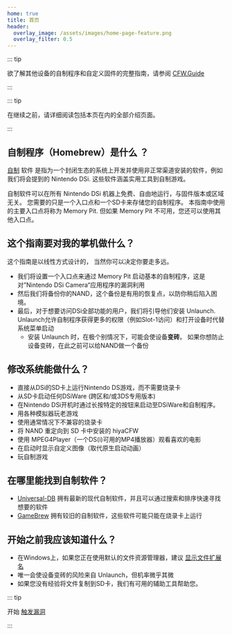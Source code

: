 ```yaml
---
home: true
title: 首页
header:
  overlay_image: /assets/images/home-page-feature.png
  overlay_filter: 0.5
---
```


::: tip

欲了解其他设备的自制程序和自定义固件的完整指南，请参阅 [CFW.Guide](https://cfw.guide/)

:::

::: tip

在继续之前，请详细阅读包括本页在内的全部介绍页面。

:::

## 自制程序（Homebrew）是什么 ？

[自制](https://en.wikipedia.org/wiki/Homebrew_(video_games)) 软件 是指为一个封闭生态的系统上开发并使用非正常渠道安装的软件，例如我们将会提到的 Nintendo DSi. 这些软件涵盖实用工具到自制游戏。

自制软件可以在所有 Nintendo DSi 机器上免费、自由地运行，与固件版本或区域无关。 您需要的只是一个入口点和一个SD卡来存储您的自制程序。 本指南中使用的主要入口点将称为 Memory Pit. 但如果 Memory Pit 不可用，您还可以使用其他入口点。

## 这个指南要对我的掌机做什么？

这个指南是以线性方式设计的， 当然你可以决定你要走多远。

- 我们将设置一个入口点来通过 Memory Pit 启动基本的自制程序，这是对”Nintendo DSi Camera“应用程序的漏洞利用
- 然后我们将备份你的NAND，这个备份是有用的恢复点，以防你稍后陷入困境。
- 最后，对于想要访问DSi全部功能的用户，我们将引导他们安装 Unlaunch. Unlaunch允许自制程序获得更多的权限（例如Slot-1访问）和打开设备时代替系统菜单启动
   - 安装 Unlaunch 时，在极个别情况下，可能会使设备**变砖**。 如果你想防止设备变砖，在此之前可以给NAND做一个备份

## 修改系统能做什么？

- 直接从DSi的SD卡上运行Nintendo DS游戏，而不需要烧录卡
- 从SD卡启动任何DSiWare (跨区和/或3DS专用版本)
- 在Nintendo DSi开机时通过长按特定的按钮来启动至DSiWare和自制程序。
- 用各种模拟器玩老游戏
- 使用通常情况下不兼容的烧录卡
- 将 NAND 重定向到 SD 卡中安装的 hiyaCFW
- 使用 MPEG4Player（一个DS(i)可用的MP4播放器）观看喜欢的电影
- 在启动时显示自定义图像（取代原生启动动画）
- 玩自制游戏

## 在哪里能找到自制软件？

- [Universal-DB](https://db.universal-team.net/ds) 拥有最新的现代自制软件，并且可以通过搜索和排序快速寻找想要的软件
- [GameBrew](https://www.gamebrew.org/wiki/List_of_all_DS_homebrew) 拥有较旧的自制软件，这些软件可能只能在烧录卡上运行

## 开始之前我应该知道什么？

- 在Windows上，如果您正在使用默认的文件资源管理器，建议 [显示文件扩展名](file-extensions-%28windows%29)
- 唯一会使设备变砖的风险来自 Unlaunch，但机率微乎其微
- 如果您没有经验将文件复制到SD卡，我们有可用的辅助工具帮助您。

::: tip

开始 [触发漏洞](launching-the-exploit)

:::
